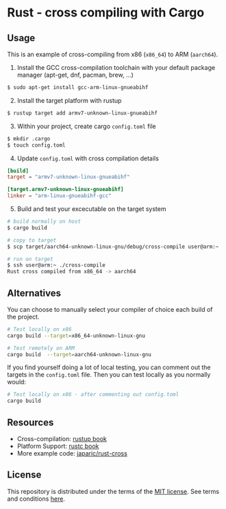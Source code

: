 # Rust - cross compiling with Cargo

## Usage

This is an example of cross-compiling from x86 (`x86_64`) to ARM (`aarch64`).

1. Install the GCC cross-compilation toolchain with your default package manager (apt-get, dnf, pacman, brew, ...)

```bash
$ sudo apt-get install gcc-arm-linux-gnueabihf
```

2. Install the target platform with rustup

```bash
$ rustup target add armv7-unknown-linux-gnueabihf
```

3. Within your project, create cargo `config.toml` file

```bash
$ mkdir .cargo
$ touch config.toml
```

4. Update `config.toml` with cross compilation details

```toml
[build]
target = "armv7-unknown-linux-gnueabihf"

[target.armv7-unknown-linux-gnueabihf]
linker = "arm-linux-gnueabihf-gcc"
```

5. Build and test your excecutable on the target system

```bash
# build normally on host
$ cargo build

# copy to target
$ scp target/aarch64-unknown-linux-gnu/debug/cross-compile user@arm:~

# run on target
$ ssh user@arm:~ ./cross-compile
Rust cross compiled from x86_64 -> aarch64
```

## Alternatives

You can choose to manually select your compiler of choice each build of the project.

```bash
# Test locally on x86
cargo build --target=x86_64-unknown-linux-gnu

# Test remotely on ARM
cargo build  --target=aarch64-unknown-linux-gnu
```

If you find yourself doing a lot of local testing, you can comment out the targets in the `config.toml` file. Then you can test locally as you normally would:

```bash
# Test locally on x86 - after commenting out config.toml
cargo build
```

## Resources

- Cross-compilation: [rustup book](https://rust-lang.github.io/rustup/cross-compilation.html)
- Platform Support: [rustc book](https://doc.rust-lang.org/nightly/rustc/platform-support.html)
- More example code: [japaric/rust-cross](https://github.com/japaric/rust-cross)

## License

This repository is distributed under the terms of the [MIT license](https://opensource.org/licenses/MIT). See terms and conditions [here](./LICENSE-MIT).
